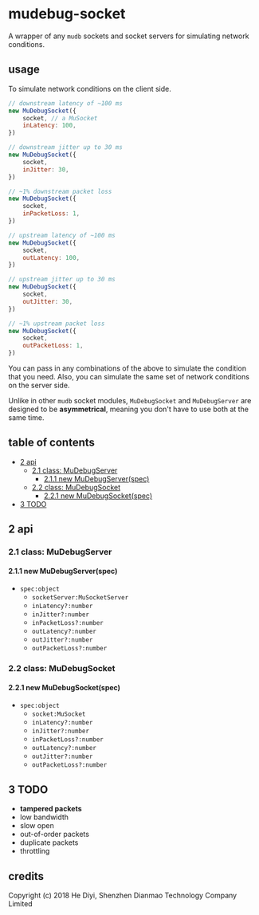 # mudebug-socket
A wrapper of any `mudb` sockets and socket servers for simulating network conditions.

## usage

To simulate network conditions on the client side.

```js
// downstream latency of ~100 ms
new MuDebugSocket({
    socket, // a MuSocket
    inLatency: 100,
})

// downstream jitter up to 30 ms
new MuDebugSocket({
    socket,
    inJitter: 30,
})

// ~1% downstream packet loss
new MuDebugSocket({
    socket,
    inPacketLoss: 1,
})

// upstream latency of ~100 ms
new MuDebugSocket({
    socket,
    outLatency: 100,
})

// upstream jitter up to 30 ms
new MuDebugSocket({
    socket,
    outJitter: 30,
})

// ~1% upstream packet loss
new MuDebugSocket({
    socket,
    outPacketLoss: 1,
})
```

You can pass in any combinations of the above to simulate the condition that you need.  Also, you can simulate the same set of network conditions on the server side.

Unlike in other `mudb` socket modules, `MuDebugSocket` and `MuDebugServer` are designed to be **asymmetrical**, meaning you don't have to use both at the same time.

## table of contents

   * [2 api](#section_2)
      * [2.1 class: MuDebugServer](#section_2.1)
         * [2.1.1 new MuDebugServer(spec)](#section_2.1.1)
      * [2.2 class: MuDebugSocket](#section_2.2)
         * [2.2.1 new MuDebugSocket(spec)](#section_2.2.1)
   * [3 TODO](#section_3)

## <a name="section_2"></a> 2 api

### <a name="section_2.1"></a> 2.1 class: MuDebugServer

#### <a name="section_2.1.1"></a> 2.1.1 new MuDebugServer(spec)
* `spec:object`
    * `socketServer:MuSocketServer`
    * `inLatency?:number`
    * `inJitter?:number`
    * `inPacketLoss?:number`
    * `outLatency?:number`
    * `outJitter?:number`
    * `outPacketLoss?:number`

### <a name="section_2.2"></a> 2.2 class: MuDebugSocket

#### <a name="section_2.2.1"></a> 2.2.1 new MuDebugSocket(spec)
* `spec:object`
    * `socket:MuSocket`
    * `inLatency?:number`
    * `inJitter?:number`
    * `inPacketLoss?:number`
    * `outLatency?:number`
    * `outJitter?:number`
    * `outPacketLoss?:number`

## <a name="section_3"></a> 3 TODO
* **tampered packets**
* low bandwidth
* slow open
* out-of-order packets
* duplicate packets
* throttling

## credits
Copyright (c) 2018 He Diyi, Shenzhen Dianmao Technology Company Limited


